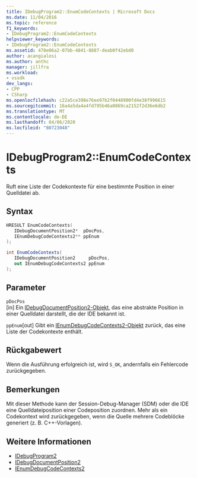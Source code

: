 ```yaml
---
title: IDebugProgram2::EnumCodeContexts | Microsoft Docs
ms.date: 11/04/2016
ms.topic: reference
f1_keywords:
- IDebugProgram2::EnumCodeContexts
helpviewer_keywords:
- IDebugProgram2::EnumCodeContexts
ms.assetid: 478e06a2-07bb-4841-8887-deab0f42ebd0
author: acangialosi
ms.author: anthc
manager: jillfra
ms.workload:
- vssdk
dev_langs:
- CPP
- CSharp
ms.openlocfilehash: c22a5ce398e76ee97b2f0448900fd4e38f996615
ms.sourcegitcommit: 16a4a5da4a4fd795b46a0869ca2152f2d36e6db2
ms.translationtype: MT
ms.contentlocale: de-DE
ms.lasthandoff: 04/06/2020
ms.locfileid: "80723048"
---
```

# <a name="idebugprogram2enumcodecontexts"></a>IDebugProgram2::EnumCodeContexts
Ruft eine Liste der Codekontexte für eine bestimmte Position in einer Quelldatei ab.

## <a name="syntax"></a>Syntax

```cpp
HRESULT EnumCodeContexts( 
   IDebugDocumentPosition2*  pDocPos,
   IEnumDebugCodeContexts2** ppEnum
);
```

```csharp
int EnumCodeContexts( 
   IDebugDocumentPosition2     pDocPos,
   out IEnumDebugCodeContexts2 ppEnum
);
```

## <a name="parameters"></a>Parameter
`pDocPos`\
[in] Ein [IDebugDocumentPosition2-Objekt,](../../../extensibility/debugger/reference/idebugdocumentposition2.md) das eine abstrakte Position in einer Quelldatei darstellt, die der IDE bekannt ist.

`ppEnum`[out] Gibt ein [IEnumDebugCodeContexts2-Objekt](../../../extensibility/debugger/reference/ienumdebugcodecontexts2.md) zurück, das eine Liste der Codekontexte enthält.

## <a name="return-value"></a>Rückgabewert
 Wenn die Ausführung erfolgreich ist, wird `S_OK`, andernfalls ein Fehlercode zurückgegeben.

## <a name="remarks"></a>Bemerkungen
 Mit dieser Methode kann der Session-Debug-Manager (SDM) oder die IDE eine Quelldateiposition einer Codeposition zuordnen. Mehr als ein Codekontext wird zurückgegeben, wenn die Quelle mehrere Codeblöcke generiert (z. B. C++-Vorlagen).

## <a name="see-also"></a>Weitere Informationen
- [IDebugProgram2](../../../extensibility/debugger/reference/idebugprogram2.md)
- [IDebugDocumentPosition2](../../../extensibility/debugger/reference/idebugdocumentposition2.md)
- [IEnumDebugCodeContexts2](../../../extensibility/debugger/reference/ienumdebugcodecontexts2.md)

